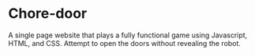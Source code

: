 # Chore-door
A single page website that plays a fully functional game using Javascript, HTML, and CSS.
Attempt to open the doors without revealing the robot.
